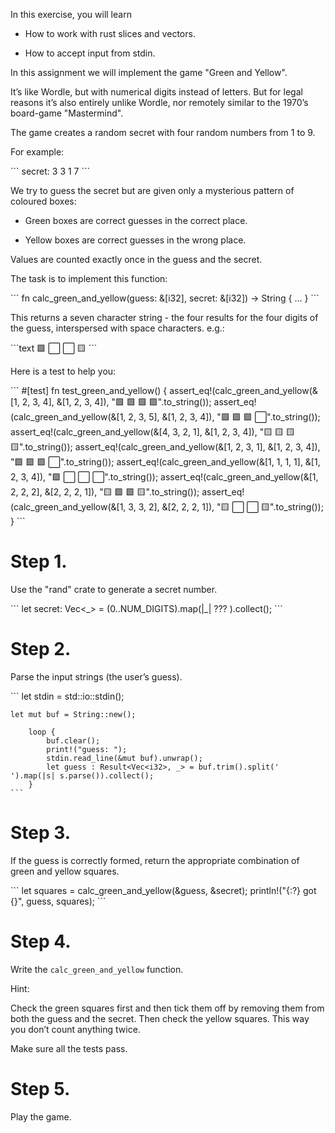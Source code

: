 In this exercise, you will learn

-   How to work with rust slices and vectors.

-   How to accept input from stdin.

In this assignment we will implement the game "Green and Yellow".

It’s like Wordle, but with numerical digits instead of letters. But for
legal reasons it’s also entirely unlike Wordle, nor remotely similar to
the 1970’s board-game "Mastermind".

The game creates a random secret with four random numbers from 1 to 9.

For example:

\`\`\` secret: 3 3 1 7 \`\`\`

We try to guess the secret but are given only a mysterious pattern of
coloured boxes:

-   Green boxes are correct guesses in the correct place.

-   Yellow boxes are correct guesses in the wrong place.

Values are counted exactly once in the guess and the secret.

The task is to implement this function:

\`\`\` fn calc\_green\_and\_yellow(guess: &\[i32\], secret: &\[i32\]) →
String { … } \`\`\`

This returns a seven character string - the four results for the four
digits of the guess, interspersed with space characters. e.g.:

\`\`\`text 🟩 ⬜ ⬜ 🟨 \`\`\`

Here is a test to help you:

\`\`\` \#\[test\] fn test\_green\_and\_yellow() {
assert\_eq!(calc\_green\_and\_yellow(&\[1, 2, 3, 4\], &\[1, 2, 3, 4\]),
"🟩 🟩 🟩 🟩".to\_string()); assert\_eq!(calc\_green\_and\_yellow(&\[1, 2,
3, 5\], &\[1, 2, 3, 4\]), "🟩 🟩 🟩 ⬜".to\_string());
assert\_eq!(calc\_green\_and\_yellow(&\[4, 3, 2, 1\], &\[1, 2, 3, 4\]),
"🟨 🟨 🟨 🟨".to\_string()); assert\_eq!(calc\_green\_and\_yellow(&\[1, 2,
3, 1\], &\[1, 2, 3, 4\]), "🟩 🟩 🟩 ⬜".to\_string());
assert\_eq!(calc\_green\_and\_yellow(&\[1, 1, 1, 1\], &\[1, 2, 3, 4\]),
"🟩 ⬜ ⬜ ⬜".to\_string()); assert\_eq!(calc\_green\_and\_yellow(&\[1, 2,
2, 2\], &\[2, 2, 2, 1\]), "🟨 🟩 🟩 🟨".to\_string());
assert\_eq!(calc\_green\_and\_yellow(&\[1, 3, 3, 2\], &\[2, 2, 2, 1\]),
"🟨 ⬜ ⬜ 🟨".to\_string()); } \`\`\`

Step 1.
=======

Use the "rand" crate to generate a secret number.

\`\`\` let secret: Vec&lt;\_&gt; = (0..NUM\_DIGITS).map(|\_| ???
).collect(); \`\`\`

Step 2.
=======

Parse the input strings (the user’s guess).

\`\`\` let stdin = std::io::stdin();

    let mut buf = String::new();

        loop {
            buf.clear();
            print!("guess: ");
            stdin.read_line(&mut buf).unwrap();
            let guess : Result<Vec<i32>, _> = buf.trim().split(' ').map(|s| s.parse()).collect();
        }
    ```

Step 3.
=======

If the guess is correctly formed, return the appropriate combination of
green and yellow squares.

\`\`\` let squares = calc\_green\_and\_yellow(&guess, &secret);
println!("{:?} got {}", guess, squares); \`\`\`

Step 4.
=======

Write the `calc_green_and_yellow` function.

Hint:

Check the green squares first and then tick them off by removing them
from both the guess and the secret. Then check the yellow squares. This
way you don’t count anything twice.

Make sure all the tests pass.

Step 5.
=======

Play the game.

